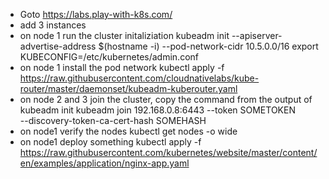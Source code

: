 - Goto https://labs.play-with-k8s.com/
- add 3 instances
- on node 1 run the cluster initaliziation
    kubeadm init --apiserver-advertise-address $(hostname -i) --pod-network-cidr 10.5.0.0/16
    export KUBECONFIG=/etc/kubernetes/admin.conf
- on node 1 install the pod network
    kubectl apply -f https://raw.githubusercontent.com/cloudnativelabs/kube-router/master/daemonset/kubeadm-kuberouter.yaml
- on node 2 and 3 join the cluster, copy the command from the output of kubeadm init
    kubeadm join 192.168.0.8:6443 --token SOMETOKEN \
         --discovery-token-ca-cert-hash SOMEHASH
- on node1 verify the nodes
    kubectl get nodes -o wide
- on node1 deploy something
    kubectl apply -f https://raw.githubusercontent.com/kubernetes/website/master/content/en/examples/application/nginx-app.yaml